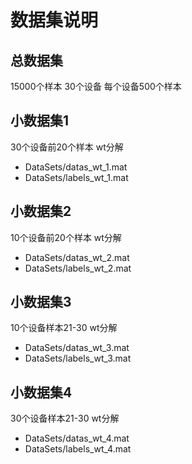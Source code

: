 # 数据集说明

## 总数据集
15000个样本
30个设备
每个设备500个样本

## 小数据集1

30个设备前20个样本 wt分解

- DataSets/datas_wt_1.mat
- DataSets/labels_wt_1.mat

## 小数据集2

10个设备前20个样本 wt分解

- DataSets/datas_wt_2.mat
- DataSets/labels_wt_2.mat

## 小数据集3

10个设备样本21-30 wt分解

- DataSets/datas_wt_3.mat
- DataSets/labels_wt_3.mat

## 小数据集4

30个设备样本21-30 wt分解

- DataSets/datas_wt_4.mat
- DataSets/labels_wt_4.mat
